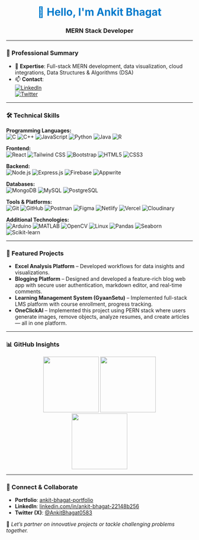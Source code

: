 <h1 align="center" style="color:#007ACC;">👋 Hello, I'm Ankit Bhagat</h1>
<h3 align="center"><strong>MERN Stack Developer</strong> </h3>

---

### 🧠 Professional Summary
- 🌱 **Expertise**: Full-stack MERN development, data visualization, cloud integrations, Data Structures & Algorithms (DSA)  
- 📫 **Contact**:  
  [![LinkedIn](https://img.shields.io/badge/LinkedIn-Connect-blue?logo=linkedin&style=flat-square)](https://www.linkedin.com/in/ankit-bhagat-22148b256/)  
  [![Twitter](https://img.shields.io/badge/Twitter-Follow-1DA1F2?logo=twitter&style=flat-square)](https://twitter.com/AnkitBhagat0583)

---

### 🛠️ Technical Skills

**Programming Languages:**  
![C](https://img.shields.io/badge/C-555555?logo=c&logoColor=white&style=flat-square) 
![C++](https://img.shields.io/badge/C%2B%2B-00599C?logo=c%2B%2B&logoColor=white&style=flat-square) 
![JavaScript](https://img.shields.io/badge/JavaScript-F7DF1E?logo=javascript&logoColor=black&style=flat-square) 
![Python](https://img.shields.io/badge/Python-3776AB?logo=python&logoColor=white&style=flat-square) 
![Java](https://img.shields.io/badge/Java-007396?logo=java&logoColor=white&style=flat-square) 
![R](https://img.shields.io/badge/R-276DC3?logo=r&logoColor=white&style=flat-square)

**Frontend:**  
![React](https://img.shields.io/badge/React-61DAFB?logo=react&logoColor=black&style=flat-square) 
![Tailwind CSS](https://img.shields.io/badge/Tailwind_CSS-38B2AC?logo=tailwind-css&logoColor=white&style=flat-square) 
![Bootstrap](https://img.shields.io/badge/Bootstrap-7952B3?logo=bootstrap&logoColor=white&style=flat-square) 
![HTML5](https://img.shields.io/badge/HTML5-E34F26?logo=html5&logoColor=white&style=flat-square) 
![CSS3](https://img.shields.io/badge/CSS3-1572B6?logo=css3&logoColor=white&style=flat-square)

**Backend:**  
![Node.js](https://img.shields.io/badge/Node.js-339933?logo=node.js&logoColor=white&style=flat-square) 
![Express.js](https://img.shields.io/badge/Express.js-000000?logo=express&logoColor=white&style=flat-square) 
![Firebase](https://img.shields.io/badge/Firebase-ffca28?logo=firebase&logoColor=black&style=flat-square) 
![Appwrite](https://img.shields.io/badge/Appwrite-ee1111?logo=appwrite&logoColor=white&style=flat-square)

**Databases:**  
![MongoDB](https://img.shields.io/badge/MongoDB-47A248?logo=mongodb&logoColor=white&style=flat-square) 
![MySQL](https://img.shields.io/badge/MySQL-4479A1?logo=mysql&logoColor=white&style=flat-square) 
![PostgreSQL](https://img.shields.io/badge/PostgreSQL-316192?logo=postgresql&logoColor=white&style=flat-square) 

**Tools & Platforms:**  
![Git](https://img.shields.io/badge/Git-F05032?logo=git&logoColor=white&style=flat-square) 
![GitHub](https://img.shields.io/badge/GitHub-181717?logo=github&logoColor=white&style=flat-square) 
![Postman](https://img.shields.io/badge/Postman-FF6C37?logo=postman&logoColor=white&style=flat-square) 
![Figma](https://img.shields.io/badge/Figma-F24E1E?logo=figma&logoColor=white&style=flat-square) 
![Netlify](https://img.shields.io/badge/Netlify-00C7B7?logo=netlify&logoColor=white&style=flat-square) 
![Vercel](https://img.shields.io/badge/Vercel-000000?logo=vercel&logoColor=white&style=flat-square) 
![Cloudinary](https://img.shields.io/badge/Cloudinary-3A68C9?logo=cloudinary&logoColor=white&style=flat-square)

**Additional Technologies:**  
![Arduino](https://img.shields.io/badge/Arduino-00979D?logo=arduino&logoColor=white&style=flat-square) 
![MATLAB](https://img.shields.io/badge/MATLAB-0076A8?logo=mathworks&logoColor=white&style=flat-square) 
![OpenCV](https://img.shields.io/badge/OpenCV-5C3EE8?logo=opencv&logoColor=white&style=flat-square) 
![Linux](https://img.shields.io/badge/Linux-FCC624?logo=linux&logoColor=black&style=flat-square) 
![Pandas](https://img.shields.io/badge/Pandas-150458?logo=pandas&logoColor=white&style=flat-square) 
![Seaborn](https://img.shields.io/badge/Seaborn-4C77A8?logo=seaborn&logoColor=white&style=flat-square) 
![Scikit-learn](https://img.shields.io/badge/Scikit--learn-F7931E?logo=scikit-learn&logoColor=white&style=flat-square)

---

### 💼 Featured Projects
- **Excel Analysis Platform** – Developed workflows for data insights and visualizations.  
- **Blogging Platform** – Designed and developed a feature-rich blog web app with secure user authentication, markdown editor, and real-time comments.  
- **Learning Management System (GyaanSetu)** – Implemented full-stack LMS platform with course enrollment, progress tracking.  
- **OneClickAI** – Implemented this project using PERN stack where users generate images, remove objects, analyze resumes, and create articles — all in one platform.

---

### 📊 GitHub Insights
<p align="center">
  <img src="https://github-readme-stats.vercel.app/api?username=bhagatankit05&show_icons=true&theme=tokyonight&count_private=true" height="150"/>
  <img src="https://github-readme-stats.vercel.app/api/top-langs/?username=bhagatankit05&layout=compact&theme=tokyonight" height="150"/>
  <br/>
  <img src="https://github-readme-streak-stats.herokuapp.com?user=bhagatankit05&theme=tokyonight" height="150"/>
</p>

---

### 📢 Connect & Collaborate
- **Portfolio**: [ankit-bhagat-portfolio](https://ankit-bhagat-portfolio-0583.web.app)  
- **LinkedIn**: [linkedin.com/in/ankit-bhagat-22148b256](https://linkedin.com/in/ankit-bhagat-22148b256/)  
- **Twitter (X)**: [@AnkitBhagat0583](https://twitter.com/AnkitBhagat0583)

🎯 *Let’s partner on innovative projects or tackle challenging problems together.*
